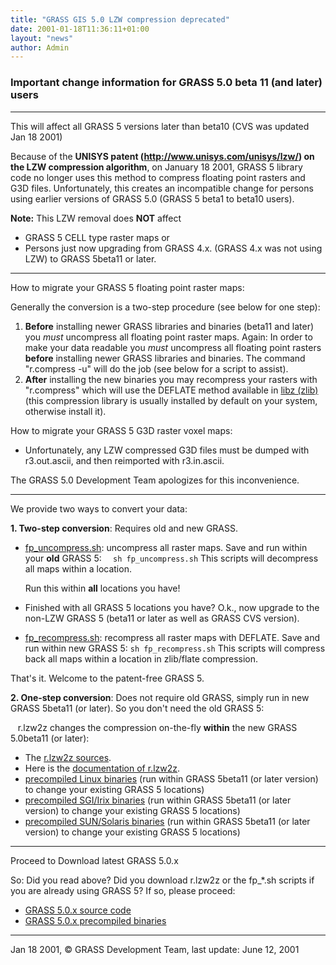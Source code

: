 ```yaml
---
title: "GRASS GIS 5.0 LZW compression deprecated"
date: 2001-01-18T11:36:11+01:00
layout: "news"
author: Admin
---
```



### Important change information for GRASS 5.0 beta 11 (and later) users

------------------------------------------------------------------------

This will affect all GRASS 5 versions later than beta10 (CVS was
updated Jan 18 2001)

Because of the **UNISYS patent (http://www.unisys.com/unisys/lzw/) on
the LZW compression algorithm**, on January 18 2001, GRASS 5 library
code no longer uses this method to compress floating point rasters and
G3D files. Unfortunately, this creates an incompatible change for
persons using earlier versions of GRASS 5.0 (GRASS 5 beta1 to beta10
users).

**Note:** This LZW removal does **NOT** affect

-   GRASS 5 CELL type raster maps or
-   Persons just now upgrading from GRASS 4.x. (GRASS 4.x was not using
    LZW) to GRASS 5beta11 or later.

------------------------------------------------------------------------

How to migrate your GRASS 5 floating point raster maps:

Generally the conversion is a two-step procedure (see below for one
step):

1.  **Before** installing newer GRASS libraries and binaries (beta11
    and later) you *must* uncompress all floating point raster maps.
    Again: In order to make your data readable you *must* uncompress all
    floating point rasters **before** installing newer GRASS libraries
    and binaries. The command "r.compress -u" will do the job (see
    below for a script to assist).
2.  **After** installing the new binaries you may recompress your
    rasters with "r.compress" which will use the DEFLATE method
    available in [libz (zlib)](http://www.info-zip.org/pub/infozip/zlib/) (this
    compression library is usually installed by default on your system,
    otherwise install it).

How to migrate your GRASS 5 G3D raster voxel maps:

-   Unfortunately, any LZW compressed G3D files must be dumped with
    r3.out.ascii, and then reimported with r3.in.ascii.

The GRASS 5.0 Development Team apologizes for this inconvenience.

------------------------------------------------------------------------

We provide two ways to convert your data:

**1. Two-step conversion**: Requires old and new GRASS.

-   [fp_uncompress.sh](../demos/fp_uncompress.sh): uncompress all
    raster maps. Save and run within your **old** GRASS 5:
    `  sh fp_uncompress.sh`
    This scripts will decompress all maps within a location.

    Run this within **all** locations you have!

-   Finished with all GRASS 5 locations you have? O.k., now upgrade to
    the non-LZW GRASS 5 (beta11 or later as well as GRASS CVS
    version).
-   [fp_recompress.sh](../demos/fp_recompress.sh): recompress all
    raster maps with DEFLATE. Save and run within new GRASS 5:
    `sh fp_recompress.sh`
    This scripts will compress back all maps within a location in
    zlib/flate compression.

That's it. Welcome to the patent-free GRASS 5.

**2. One-step conversion**: Does not require old GRASS, simply run in
new GRASS 5beta11 (or later). So you don't need the old GRASS 5:

   r.lzw2z changes the compression on-the-fly **within** the new GRASS
5.0beta11 (or later):


-   The [r.lzw2z sources](http://pweb.jps.net/~egm2/r.lzw2z/r.lzw2z.tar.gz).
-   Here is the [documentation of
    r.lzw2z](http://pweb.jps.net/~egm2/r.lzw2z/r.lzw2z.html).
-   [precompiled Linux binaries](r.lzw2z_linuxbin.tar.gz) (run within
    GRASS 5beta11 (or later version) to change your existing GRASS 5
    locations)
-   [precompiled SGI/Irix binaries](r.lzw2z_irixbin.tar.gz) (run within
    GRASS 5beta11 (or later version) to change your existing GRASS 5
    locations)
-   [precompiled SUN/Solaris binaries](r.lzw2z_sun_solarisbin.tar.gz)
    (run within GRASS 5beta11 (or later version) to change your existing
    GRASS 5 locations)

------------------------------------------------------------------------

Proceed to Download latest GRASS 5.0.x


So: Did you read above? Did you download r.lzw2z or the fp_*.sh
scripts if you are already using GRASS 5? If so, please proceed:

-   [GRASS 5.0.x source code](../grass5/source/)
-   [GRASS 5.0.x precompiled binaries](../grass5/binary)

------------------------------------------------------------------------

Jan 18 2001, &copy; GRASS Development Team, last update: June 12, 2001
